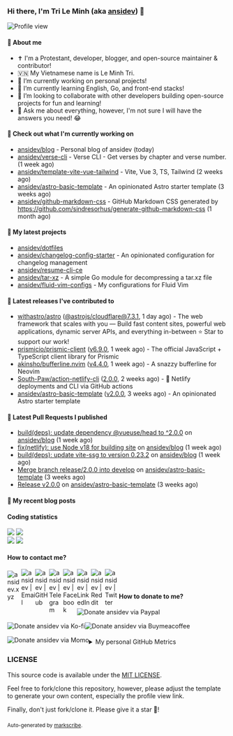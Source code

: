 ### Hi there, I'm Tri Le Minh (aka [ansidev][website]) 👋

<img src="https://komarev.com/ghpvc/?username=ansidev" alt="Profile view" />

#### 📕 About me

- ✝️ I'm a Protestant, developer, blogger, and open-source maintainer & contributor!
- 🇻🇳 My Vietnamese name is Le Minh Tri.
- 🔭 I’m currently working on personal projects!
- 🌱 I’m currently learning English, Go, and front-end stacks!
- 👯 I’m looking to collaborate with other developers building open-source projects for fun and learning!
- 💬 Ask me about everything, however, I'm not sure I will have the answers you need! 😂

#### 👷 Check out what I'm currently working on

- [ansidev/blog](https://github.com/ansidev/blog) - Personal blog of ansidev (today)
- [ansidev/verse-cli](https://github.com/ansidev/verse-cli) - Verse CLI - Get verses by chapter and verse number. (1 week ago)
- [ansidev/template-vite-vue-tailwind](https://github.com/ansidev/template-vite-vue-tailwind) - Vite, Vue 3, TS, Tailwind (2 weeks ago)
- [ansidev/astro-basic-template](https://github.com/ansidev/astro-basic-template) - An opinionated Astro starter template (3 weeks ago)
- [ansidev/github-markdown-css](https://github.com/ansidev/github-markdown-css) - GitHub Markdown CSS generated by https://github.com/sindresorhus/generate-github-markdown-css (1 month ago)

#### 🌱 My latest projects

- [ansidev/dotfiles](https://github.com/ansidev/dotfiles)
- [ansidev/changelog-config-starter](https://github.com/ansidev/changelog-config-starter) - An opinionated configuration for changelog management
- [ansidev/resume-cli-ce](https://github.com/ansidev/resume-cli-ce)
- [ansidev/tar-xz](https://github.com/ansidev/tar-xz) - A simple Go module for decompressing a tar.xz file
- [ansidev/fluid-vim-configs](https://github.com/ansidev/fluid-vim-configs) - My configurations for Fluid Vim

#### 🔭 Latest releases I've contributed to

- [withastro/astro](https://github.com/withastro/astro) ([@astrojs/cloudflare@7.3.1](https://github.com/withastro/astro/releases/tag/%40astrojs/cloudflare%407.3.1), 1 day ago) - The web framework that scales with you — Build fast content sites, powerful web applications, dynamic server APIs, and everything in-between ⭐️ Star to support our work!
- [prismicio/prismic-client](https://github.com/prismicio/prismic-client) ([v6.9.0](https://github.com/prismicio/prismic-client/releases/tag/v6.9.0), 1 week ago) - The official JavaScript + TypeScript client library for Prismic
- [akinsho/bufferline.nvim](https://github.com/akinsho/bufferline.nvim) ([v4.4.0](https://github.com/akinsho/bufferline.nvim/releases/tag/v4.4.0), 1 week ago) - A snazzy bufferline for Neovim
- [South-Paw/action-netlify-cli](https://github.com/South-Paw/action-netlify-cli) ([2.0.0](https://github.com/South-Paw/action-netlify-cli/releases/tag/2.0.0), 2 weeks ago) - 🙌 Netlify deployments and CLI via GitHub actions
- [ansidev/astro-basic-template](https://github.com/ansidev/astro-basic-template) ([v2.0.0](https://github.com/ansidev/astro-basic-template/releases/tag/v2.0.0), 3 weeks ago) - An opinionated Astro starter template

#### 🔨 Latest Pull Requests I published

- [build(deps): update dependency @vueuse/head to ^2.0.0](https://github.com/ansidev/blog/pull/635) on [ansidev/blog](https://github.com/ansidev/blog) (1 week ago)
- [fix(netlify): use Node v18 for building site](https://github.com/ansidev/blog/pull/632) on [ansidev/blog](https://github.com/ansidev/blog) (1 week ago)
- [build(deps): update vite-ssg to version 0.23.2](https://github.com/ansidev/blog/pull/631) on [ansidev/blog](https://github.com/ansidev/blog) (1 week ago)
- [Merge branch release/2.0.0 into develop](https://github.com/ansidev/astro-basic-template/pull/316) on [ansidev/astro-basic-template](https://github.com/ansidev/astro-basic-template) (3 weeks ago)
- [Release v2.0.0](https://github.com/ansidev/astro-basic-template/pull/315) on [ansidev/astro-basic-template](https://github.com/ansidev/astro-basic-template) (3 weeks ago)

#### 📜 My recent blog posts

<!-- BLOG-POST-LIST:START --><!-- BLOG-POST-LIST:END -->

#### Coding statistics

<img
  src="https://github-profile-summary-cards.vercel.app/api/cards/stats?username=ansidev&theme=github_dark"
  style="display: inline; width: 320px;"
/>
<img
  src="https://github-profile-summary-cards.vercel.app/api/cards/productive-time?username=ansidev&theme=github_dark&utcOffset=7"
  style="display: inline; width: 320px;"
/>
<br />
<img
  src="https://github-profile-summary-cards.vercel.app/api/cards/repos-per-language?username=ansidev&theme=github_dark"
  style="display: inline; width: 320px;"
/>
<img
  src="https://github-profile-summary-cards.vercel.app/api/cards/most-commit-language?username=ansidev&theme=github_dark"
  style="display: inline; width: 320px;"
/>

#### How to contact me?

[<img align="left" width="32px" src="https://ansidev.xyz/pwa-192x192.png"                alt="ansidev.xyz" style="padding-top: 4px;" />][website]
<a href="mailto:ansidev@gmail.com">
 <img align="left" width="32px" src="https://img.icons8.com/fluency/32/gmail-new.png"    alt="ansidev | Email" />
</a>
[<img align="left" width="32px" src="https://img.icons8.com/fluency/32/github.png"       alt="ansidev | GitHub" />][github]
[<img align="left" width="32px" src="https://img.icons8.com/fluency/32/telegram-app.png" alt="ansidev | Telegram" />][telegram]
[<img align="left" width="32px" src="https://img.icons8.com/fluency/32/facebook.png"     alt="ansidev | Facebook" />][facebook]
[<img align="left" width="32px" src="https://img.icons8.com/fluency/32/linkedin.png"     alt="ansidev | LinkedIn" />][linkedin]
[<img align="left" width="32px" src="https://img.icons8.com/fluency/32/reddit.png"       alt="ansidev | Reddit" />][reddit]
[<img align="left" width="32px" src="https://img.icons8.com/fluency/32/twitter.png"      alt="ansidev | Twitter" />][twitter]

<br/>
<br/>

#### How to donate to me?

[<img align="left" height="32px" src="https://www.paypalobjects.com/paypal-ui/logos/svg/paypal-color.svg"  alt="Donate ansidev via Paypal" />][paypal]
[<img align="left" height="32px" src="https://storage.ko-fi.com/cdn/brandasset/kofi_bg_tag_white.png"      alt="Donate ansidev via  Ko-fi" />][kofi]
[<img align="left" height="32px" src="https://cdn.buymeacoffee.com/buttons/v2/default-yellow.png"          alt="Donate ansidev via Buymeacoffee" />][buymeacoffee]
[<img align="left" height="32px" src="https://ansidev.xyz/imgs/momo_icon_rectangle_pinkbg_RGB.png"         alt="Donate ansidev via Momo" />][momo]

<br/>
<br/>

[website]: https://ansidev.xyz/?utm_source=github&utm_medium=readme
[email]: ansidev@gmail.com
[github]: https://github.com/ansidev
[facebook]: https://facebook.com/leminhtri.py
[telegram]: https://t.me/ansidev
[twitter]: https://twitter.com/ansidev
[linkedin]: https://linkedin.com/in/tri-le-minh-1b05bb51/
[reddit]: https://reddit.com/u/ansidev
[paypal]: https://paypal.me/ansidev
[kofi]: https://ko-fi.com/ansidev
[buymeacoffee]: https://buymeacoffee.com/ansidev
[momo]: https://me.momo.vn/ansidev

<br/>
<br/>

<details>
  <summary>My personal GitHub Metrics</summary>
  <br/>
  <img src="./github_metrics_01.svg" />
  <img src="./github_metrics_02.svg" />
</details>

### LICENSE

This source code is available under the [MIT LICENSE](/LICENSE).

Feel free to fork/clone this repository, however, please adjust the template to generate your own content, especially the profile view link.

Finally, don't just fork/clone it. Please give it a star :star2:!

<sub>Auto-generated by [markscribe](https://github.com/muesli/markscribe).</sub>
